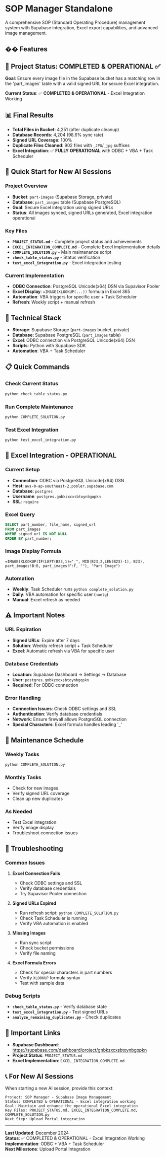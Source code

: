 # SOP Manager Standalone

A comprehensive SOP (Standard Operating Procedure) management system with Supabase integration, Excel export capabilities, and advanced image management.

<!-- Latest deployment fix: Added browser-image-compression dependency -->
<!-- Force deployment: Update to latest commit with API key fixes -->

## �� Features

## 🎯 **Project Status: COMPLETED & OPERATIONAL** ✅

**Goal**: Ensure every image file in the Supabase bucket has a matching row in the 'part_images' table with a valid signed URL for secure Excel integration.

**Current Status**: ✅ **COMPLETED & OPERATIONAL** - Excel Integration Working

## 📊 **Final Results**
- **Total Files in Bucket**: 4,251 (after duplicate cleanup)
- **Database Records**: 4,204 (98.9% sync rate)
- **Signed URL Coverage**: 100%
- **Duplicate Files Cleaned**: 902 files with `_JPG`/`_jpg` suffixes
- **Excel Integration**: ✅ **FULLY OPERATIONAL** with ODBC + VBA + Task Scheduler

## 🚀 **Quick Start for New AI Sessions**

### **Project Overview**
- **Bucket**: `part-images` (Supabase Storage, private)
- **Database**: `part_images` table (Supabase PostgreSQL)
- **Goal**: Secure Excel integration using signed URLs
- **Status**: All images synced, signed URLs generated, Excel integration operational

### **Key Files**
- **`PROJECT_STATUS.md`** - Complete project status and achievements
- **`EXCEL_INTEGRATION_COMPLETE.md`** - Complete Excel implementation details
- **`COMPLETE_SOLUTION.py`** - Main maintenance script
- **`check_table_status.py`** - Status verification
- **`test_excel_integration.py`** - Excel integration testing

### **Current Implementation**
- **ODBC Connection**: PostgreSQL Unicode(x64) DSN via Supavisor Pooler
- **Excel Display**: `=IMAGE(XLOOKUP(...))` formula in Excel 365
- **Automation**: VBA triggers for specific user + Task Scheduler
- **Refresh**: Weekly script + manual refresh

## 🔧 **Technical Stack**
- **Storage**: Supabase Storage (`part-images` bucket, private)
- **Database**: Supabase PostgreSQL (`part_images` table)
- **Excel**: ODBC connection via PostgreSQL Unicode(x64) DSN
- **Scripts**: Python with Supabase SDK
- **Automation**: VBA + Task Scheduler

## 📋 **Quick Commands**

### **Check Current Status**
```bash
python check_table_status.py
```

### **Run Complete Maintenance**
```bash
python COMPLETE_SOLUTION.py
```

### **Test Excel Integration**
```bash
python test_excel_integration.py
```

## 🎯 **Excel Integration - OPERATIONAL**

### **Current Setup**
- **Connection**: ODBC via PostgreSQL Unicode(x64) DSN
- **Host**: `aws-0-ap-southeast-2.pooler.supabase.com`
- **Database**: `postgres`
- **Username**: `postgres.gnbkzxcxsbtoynbgopkn`
- **SSL**: `require`

### **Excel Query**
```sql
SELECT part_number, file_name, signed_url 
FROM part_images 
WHERE signed_url IS NOT NULL
ORDER BY part_number;
```

### **Image Display Formula**
```excel
=IMAGE(XLOOKUP(IF(LEFT(B23,1)="_", MID(B23,2,LEN(B23)-1), B23), part_images!B:B, part_images!F:F, ""), "Part Image")
```

### **Automation**
- **Weekly**: Task Scheduler runs `python complete_solution.py`
- **Daily**: VBA automation for specific user (`noelg`)
- **Manual**: Excel refresh as needed

## ⚠️ **Important Notes**

### **URL Expiration**
- **Signed URLs**: Expire after 7 days
- **Solution**: Weekly refresh script + Task Scheduler
- **Excel**: Automatic refresh via VBA for specific user

### **Database Credentials**
- **Location**: Supabase Dashboard → Settings → Database
- **User**: `postgres.gnbkzxcxsbtoynbgopkn`
- **Required**: For ODBC connection

### **Error Handling**
- **Connection Issues**: Check ODBC settings and SSL
- **Authentication**: Verify database credentials
- **Network**: Ensure firewall allows PostgreSQL connection
- **Special Characters**: Excel formula handles leading '_'

## 🔧 **Maintenance Schedule**

### **Weekly Tasks**
```bash
python COMPLETE_SOLUTION.py
```

### **Monthly Tasks**
- Check for new images
- Verify signed URL coverage
- Clean up new duplicates

### **As Needed**
- Test Excel integration
- Verify image display
- Troubleshoot connection issues

## 🚨 **Troubleshooting**

### **Common Issues**
1. **Excel Connection Fails**
   - Check ODBC settings and SSL
   - Verify database credentials
   - Try Supavisor Pooler connection

2. **Signed URLs Expired**
   - Run refresh script: `python COMPLETE_SOLUTION.py`
   - Check Task Scheduler is running
   - Verify VBA automation is enabled

3. **Missing Images**
   - Run sync script
   - Check bucket permissions
   - Verify file naming

4. **Excel Formula Errors**
   - Check for special characters in part numbers
   - Verify `XLOOKUP` formula syntax
   - Test with sample data

### **Debug Scripts**
- **`check_table_status.py`** - Verify database state
- **`test_excel_integration.py`** - Test signed URLs
- **`analyze_remaining_duplicates.py`** - Check duplicates

## 🔗 **Important Links**
- **Supabase Dashboard**: https://supabase.com/dashboard/project/gnbkzxcxsbtoynbgopkn
- **Project Status**: `PROJECT_STATUS.md`
- **Excel Implementation**: `EXCEL_INTEGRATION_COMPLETE.md`

## 📞 **For New AI Sessions**
When starting a new AI session, provide this context:

```
Project: SOP Manager - Supabase Image Management
Status: COMPLETED & OPERATIONAL - Excel integration working
Goal: Maintain and enhance the operational Excel integration
Key Files: PROJECT_STATUS.md, EXCEL_INTEGRATION_COMPLETE.md, COMPLETE_SOLUTION.py
Next Step: Upload Portal integration
```

---

**Last Updated**: December 2024  
**Status**: ✅ COMPLETED & OPERATIONAL - Excel Integration Working  
**Implementation**: ODBC + VBA + Task Scheduler  
**Next Milestone**: Upload Portal Integration 